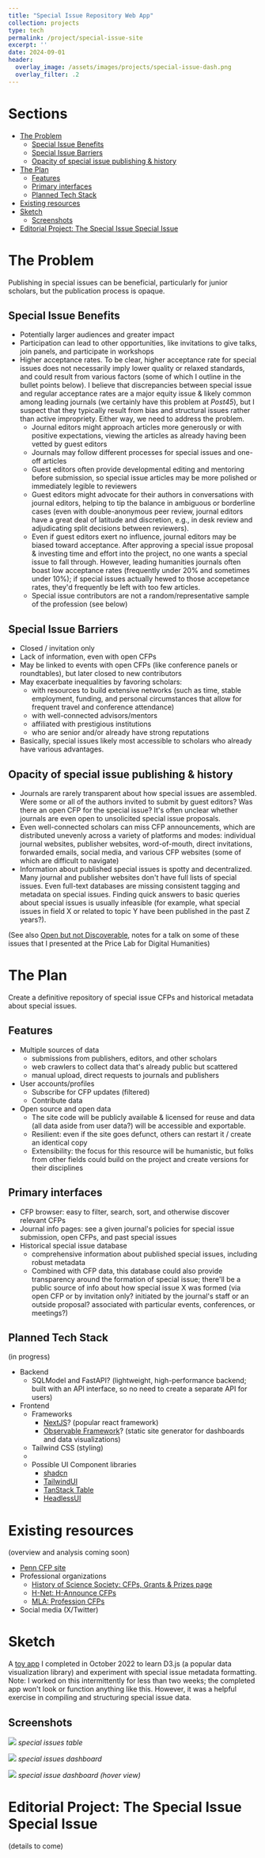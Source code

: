 ```yaml
---
title: "Special Issue Repository Web App"
collection: projects
type: tech
permalink: /project/special-issue-site
excerpt: ''
date: 2024-09-01
header:
  overlay_image: /assets/images/projects/special-issue-dash.png
  overlay_filter: .2
---
```


# Sections <!-- omit in toc -->
- [The Problem](#the-problem)
  - [Special Issue Benefits](#special-issue-benefits)
  - [Special Issue Barriers](#special-issue-barriers)
  - [Opacity of special issue publishing \& history](#opacity-of-special-issue-publishing--history)
- [The Plan](#the-plan)
  - [Features](#features)
  - [Primary interfaces](#primary-interfaces)
  - [Planned Tech Stack](#planned-tech-stack)
- [Existing resources](#existing-resources)
- [Sketch](#sketch)
  - [Screenshots](#screenshots)
- [Editorial Project: The Special Issue Special Issue](#editorial-project-the-special-issue-special-issue)



# The Problem
Publishing in special issues can be beneficial, particularly for junior scholars, but the publication process is opaque.

## Special Issue Benefits
- Potentially larger audiences and greater impact
- Participation can lead to other opportunities, like invitations to give talks, join panels, and participate in workshops
- Higher acceptance rates. To be clear, higher acceptance rate for special issues does not necessarily imply lower quality or relaxed standards, and could result from various factors (some of which I outline in the bullet points below). I believe that discrepancies between special issue and regular acceptance rates are a major equity issue & likely common among leading journals (we certainly have this problem at *Post45*), but I suspect that they typically result from bias and structural issues rather than active impropriety. Either way, we need to address the problem.
  - Journal editors might approach articles more generously or with positive expectations, viewing the articles as already having been vetted by guest editors
  - Journals may follow different processes for special issues and one-off articles
  - Guest editors often provide developmental editing and mentoring before submission, so special issue articles may be more polished or immediately legible to reviewers
  - Guest editors might advocate for their authors in conversations with journal editors, helping to tip the balance in ambiguous or borderline cases (even with double-anonymous peer review, journal editors have a great deal of latitude and discretion, e.g., in desk review and adjudicating split decisions between reviewers).
  - Even if guest editors exert no influence, journal editors may be biased toward acceptance. After approving a special issue proposal & investing time and effort into the project, no one wants a special issue to fall through. However, leading humanities journals often boast low acceptance rates (frequently under 20% and sometimes under 10%); if special issues actually hewed to those accepetance rates, they'd frequently be left with too few articles.
  - Special issue contributors are not a random/representative sample of the profession (see below)

## Special Issue Barriers
- Closed / invitation only
- Lack of information, even with open CFPs
- May be linked to events with open CFPs (like conference panels or roundtables), but later closed to new contributors
- May exacerbate inequalities by favoring scholars:
  - with resources to build extensive networks (such as time, stable employment, funding, and personal circumstances that allow for frequent travel and conference attendance)
  - with well-connected advisors/mentors
  - affiliated with prestigious institutions
  - who are senior and/or already have strong reputations 
- Basically, special issues likely most accessible to scholars who already have various advantages.

## Opacity of special issue publishing & history
- Journals are rarely transparent about how special issues are assembled. Were some or all of the authors invited to submit by guest editors? Was there an open CFP for the special issue? It's often unclear whether journals are even open to unsolicited special issue proposals.
- Even well-connected scholars can miss CFP announcements, which are distributed unevenly across a variety of platforms and modes: individual journal websites, publisher websites, word-of-mouth, direct invitations, forwarded emails, social media, and various CFP websites (some of which are difficult to navigate)
- Information about published special issues is spotty and decentralized. Many journal and publisher websites don't have full lists of special issues. Even full-text databases are missing consistent tagging and metadata on special issues. Finding quick answers to basic queries about special issues is usually infeasible (for example, what special issues in field X or related to topic Y have been published in the past Z years?).

(See also [Open but not Discoverable](/talks/2024-price-lab), notes for a talk on some of these issues that I presented at the Price Lab for Digital Humanities)

# The Plan
Create a definitive repository of special issue CFPs and historical metadata about special issues.

## Features
- Multiple sources of data
  - submissions from publishers, editors, and other scholars
  - web crawlers to collect data that's already public but scattered
  - manual upload, direct requests to journals and publishers
- User accounts/profiles
  - Subscribe for CFP updates (filtered)
  - Contribute data
- Open source and open data
  - The site code will be publicly available & licensed for reuse and data (all data aside from user data?) will be accessible and exportable.
  - Resilient: even if the site goes defunct, others can restart it / create an identical copy
  - Extensibility: the focus for this resource will be humanistic, but folks from other fields could build on the project and create versions for their disciplines


## Primary interfaces
- CFP browser: easy to filter, search, sort, and otherwise discover relevant CFPs
- Journal info pages: see a given journal's policies for special issue submission, open CFPs, and past special issues 
- Historical special issue database
  - comprehensive information about published special issues, including robust metadata
  - Combined with CFP data, this database could also provide transparency around the formation of special issue; there'll be a public source of info about how special issue X was formed (via open CFP or by invitation only? initiated by the journal's staff or an outside proposal? associated with particular events, conferences, or meetings?)

## Planned Tech Stack
(in progress)

- Backend
  - SQLModel and FastAPI? (lightweight, high-performance backend; built with an API interface, so no need to create a separate API for users)
- Frontend
  - Frameworks
    - [NextJS](https://nextjs.org/)? (popular react framework)
    - [Observable Framework](https://observablehq.com/framework/)? (static site generator for dashboards and data visualizations)
  - Tailwind CSS (styling)
  - 
  - Possible UI Component libraries
    - [shadcn](https://ui.shadcn.com/)
    - [TailwindUI](https://tailwindui.com/)
    - [TanStack Table](https://tanstack.com/table/latest)
    - [HeadlessUI](https://headlessui.com/)

# Existing resources
(overview and analysis coming soon)

- [Penn CFP site](https://call-for-papers.sas.upenn.edu/)
- Professional organizations
  - [History of Science Society: CFPs, Grants & Prizes page](https://hssonline.org/page/cfpsgrantsprizes)
  - [H-Net: H-Announce CFPs](https://networks.h-net.org/group/pages/20001709/call)
  - [MLA: Profession CFPs](https://profession.mla.org/cfps/)
- Social media (X/Twitter)

# Sketch
A [toy app](https://wang-arthur.github.io/special-issues/) I completed in October 2022 to learn D3.js (a popular data visualization library) and experiment with special issue metadata formatting. Note: I worked on this intermittently for less than two weeks; the completed app won't look or function anything like this. However, it was a helpful exercise in compiling and structuring special issue data.

## Screenshots
![](/assets/images/projects/special-issue-table.png)
_special issues table_

![](/assets/images/projects/special-issue-dash.png)
_special issues dashboard_

![](/assets/images/projects/special-issue-dash-hover.png)
_special issue dashboard (hover view)_

# Editorial Project: The Special Issue Special Issue
(details to come)
